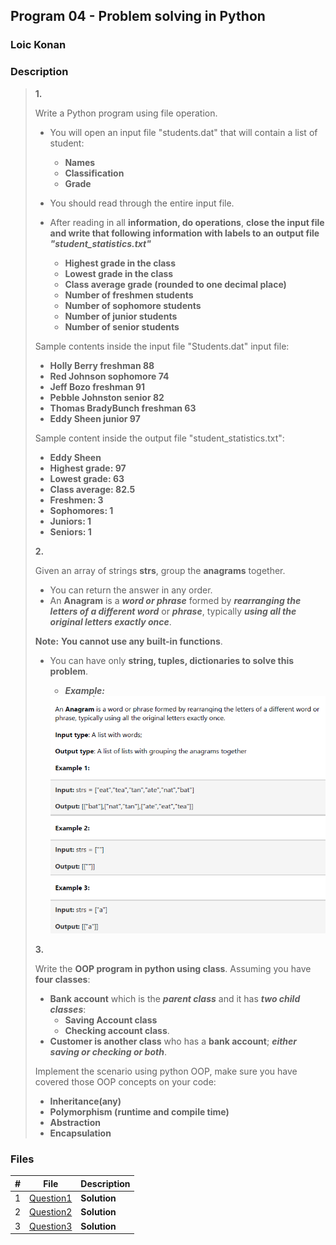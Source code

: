 ## Program 04 - Problem solving in Python

### Loic Konan

### Description

> **1.**
>
> Write a Python program using file operation.
>
> - You will open an input file "students.dat" that will contain a list of student:
>   - **Names**
>   - **Classification**
>   - **Grade**
>
> - You should read through the entire input file.
> - After reading in all **information, do operations**, **close the input file and write that following information with labels to an output file _"student_statistics.txt"_**
>
>   - **Highest grade in the class**
>   - **Lowest grade in the class**
>   - **Class average grade (rounded to one decimal place)**
>   - **Number of freshmen students**
>   - **Number of sophomore students**
>   - **Number of junior students**
>   - **Number of senior students**
>
> Sample contents inside the input file "Students.dat" input file:
>
> - **Holly Berry freshman 88**
> - **Red Johnson sophomore 74**
> - **Jeff Bozo freshman 91**
> - **Pebble Johnston senior 82**
> - **Thomas BradyBunch freshman 63**
> - **Eddy Sheen junior 97**
>
> Sample content inside the output file "student_statistics.txt":
>
> - **Eddy Sheen**
> - **Highest grade: 97**
> - **Lowest grade: 63**
> - **Class average: 82.5**
> - **Freshmen: 3**
> - **Sophomores: 1**
> - **Juniors: 1**
> - **Seniors: 1**
>
>
> **2.**
>
> Given an array of strings **strs**, group the **anagrams** together.
>
> - You can return the answer in any order.
> - An **Anagram** is a **_word or phrase_** formed by **_rearranging the letters of a different word_** or
> **_phrase_**, typically **_using all the original letters exactly once_**.
>
> **Note:** **You cannot use any built-in functions**.
>
> - You can have only **string, tuples, dictionaries to solve this problem**.
>   - **_Example:_**
>
>   <img src = "pic.png">
>
>
> **3.**
>
> Write the **OOP program in python using class**. Assuming you have **four classes**:
>
> - **Bank account** which is the **_parent class_** and it has _**two child classes**_:
>   - **Saving Account class**
>   - **Checking account class**.
> - **Customer is another class** who has a **bank account**; **_either saving or checking or both_**.
>
> Implement the scenario using python OOP, make sure you have covered those OOP concepts on your code:
>
> - **Inheritance(any)**
> - **Polymorphism (runtime and compile time)**
> - **Abstraction**
> - **Encapsulation**
>
>
### Files

|   #   | File                     | Description  |
| :---: | ------------------------ | ------------ |
|   1   | [Question1](./Question1) | **Solution** |
|   2   | [Question2](./Question2) | **Solution** |
|   3   | [Question3](./Question3) | **Solution** |
